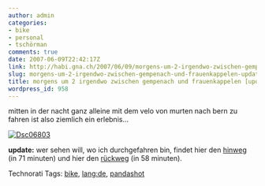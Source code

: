 ```yaml
---
author: admin
categories:
- bike
- personal
- tschörman
comments: true
date: 2007-06-09T22:42:17Z
link: http://habi.gna.ch/2007/06/09/morgens-um-2-irgendwo-zwischen-gempenach-und-frauenkappelen-update/
slug: morgens-um-2-irgendwo-zwischen-gempenach-und-frauenkappelen-update
title: morgens um 2 irgendwo zwischen gempenach und frauenkappelen [update]
wordpress_id: 958
---
```


mitten in der nacht ganz alleine mit dem velo von murten nach bern zu fahren ist also ziemlich ein erlebnis...


[![Dsc06803](http://habi.gna.ch/wp-content/uploads/2007/06/dsc06803-tm.jpg)](http://habi.gna.ch/wp-content/uploads/2007/06/dsc06803.jpg)

**update:** wer sehen will, wo ich durchgefahren bin, findet hier den [hinweg](http://www.gmap-pedometer.com/?r=1045222) (in 71 minuten) und hier den [rückweg](http://www.gmap-pedometer.com/?r=1045213) (in 58 minuten).



Technorati Tags: [bike](http://www.technorati.com/tag/bike), [lang:de](http://www.technorati.com/tag/lang:de), [pandashot](http://www.technorati.com/tag/pandashot)
